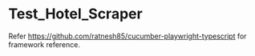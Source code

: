 # Test_Hotel_Scraper

Refer https://github.com/ratnesh85/cucumber-playwright-typescript for framework reference.
